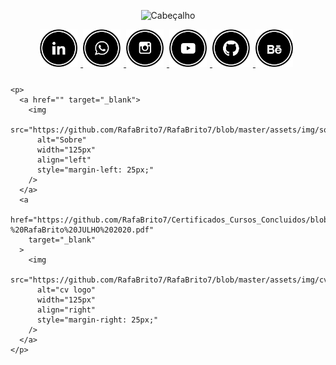  <p align="center">
      <img
        src="https://github.com/RafaBrito7/RafaBrito7/blob/master/assets/img/cabe%C3%A7alho.png?raw=true"
        alt="Cabeçalho"
        width="800px"
      />
      <br>
      <div  style="margin-bottom: 25px;" align="center">
        <a href="https://www.linkedin.com/in/rafabrito7/" target="_blank">
          <img
            src="https://github.com/RafaBrito7/RafaBrito7/blob/master/assets/img/redes%20sociais/linkedin.png"
            alt="linkedin logo"
            width="60px"
            style="margin-right: 5px;"
          />
        </a>
        <a
          href="https://api.whatsapp.com/send?phone=5581999094902"
          target="_blank"
        >
          <img
            src="https://github.com/RafaBrito7/RafaBrito7/blob/master/assets/img/redes%20sociais/wpp.png"
            alt="Whatsapp Logo"
            width="60px"
            style="margin-right: 5px;"
          />
        </a>
        <a href="https://www.instagram.com/rafabrito_7/" target="_blank">
          <img
            src="https://github.com/RafaBrito7/RafaBrito7/blob/master/assets/img/redes%20sociais/insta.png"
            alt="Instagram Logo"
            width="60px"
            style="margin-right: 5px;"
          />
        </a>
        <a
          href="https://www.youtube.com/channel/UC3A11WPkwMQNIQKtZg4KnOA?sub_confirmation=1"
          target="_blank"
        >
          <img
            src="https://github.com/RafaBrito7/RafaBrito7/blob/master/assets/img/redes%20sociais/youtube.png"
            alt="YouTube Logo"
            width="60px"
            style="margin-right: 5px;"
          />
        </a>
        <a href="https://github.com/RafaBrito7" target="_blank">
          <img
            src="https://github.com/RafaBrito7/RafaBrito7/blob/master/assets/img/redes%20sociais/git.png"
            alt="GitHub Logo"
            width="60px"
            style="margin-right: 5px;"
          />
        </a>
        <a href="https://www.behance.net/rafabritoo7ab6" target="_blank">
          <img
            src="https://github.com/RafaBrito7/RafaBrito7/blob/master/assets/img/redes%20sociais/behance.png"
            alt="Behance Logo"
            width="60px"
            style="margin-right: 5px;"
          />
        </a>
      </p>
      </div>
      
    <p>
      <a href="" target="_blank">
        <img
          src="https://github.com/RafaBrito7/RafaBrito7/blob/master/assets/img/sobre.png"
          alt="Sobre"
          width="125px"
          align="left"
          style="margin-left: 25px;"
        />
      </a>
      <a
        href="https://github.com/RafaBrito7/Certificados_Cursos_Concluidos/blob/master/Curr%C3%ADculo%20Dev%20-%20RafaBrito%20JULHO%202020.pdf"
        target="_blank"
      >
        <img
          src="https://github.com/RafaBrito7/RafaBrito7/blob/master/assets/img/cv.png"
          alt="cv logo"
          width="125px"
          align="right"
          style="margin-right: 25px;"
        />
      </a>
    </p>